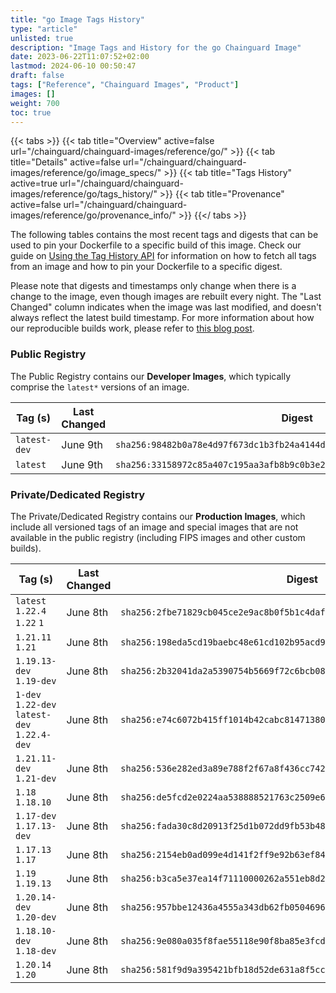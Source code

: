 ```yaml
---
title: "go Image Tags History"
type: "article"
unlisted: true
description: "Image Tags and History for the go Chainguard Image"
date: 2023-06-22T11:07:52+02:00
lastmod: 2024-06-10 00:50:47
draft: false
tags: ["Reference", "Chainguard Images", "Product"]
images: []
weight: 700
toc: true
---
```


{{< tabs >}}
{{< tab title="Overview" active=false url="/chainguard/chainguard-images/reference/go/" >}}
{{< tab title="Details" active=false url="/chainguard/chainguard-images/reference/go/image_specs/" >}}
{{< tab title="Tags History" active=true url="/chainguard/chainguard-images/reference/go/tags_history/" >}}
{{< tab title="Provenance" active=false url="/chainguard/chainguard-images/reference/go/provenance_info/" >}}
{{</ tabs >}}

The following tables contains the most recent tags and digests that can be used to pin your Dockerfile to a specific build of this image. Check our guide on [Using the Tag History API](/chainguard/chainguard-images/using-the-tag-history-api/) for information on how to fetch all tags from an image and how to pin your Dockerfile to a specific digest.

Please note that digests and timestamps only change when there is a change to the image, even though images are rebuilt every night. The "Last Changed" column indicates when the image was last modified, and doesn't always reflect the latest build timestamp. For more information about how our reproducible builds work, please refer to [this blog post](https://www.chainguard.dev/unchained/reproducing-chainguards-reproducible-image-builds).

### Public Registry
The Public Registry contains our **Developer Images**, which typically comprise the `latest*` versions of an image.

| Tag (s)       | Last Changed | Digest                                                                    |
|---------------|--------------|---------------------------------------------------------------------------|
|  `latest-dev` | June 9th     | `sha256:98482b0a78e4d97f673dc1b3fb24a4144db94352bcfc4594fc377c94023e05c8` |
|  `latest`     | June 9th     | `sha256:33158972c85a407c195aa3afb8b9c0b3e29d3c84d807bd1575271b8bd02e1d2d` |


### Private/Dedicated Registry
The Private/Dedicated Registry contains our **Production Images**, which include all versioned tags of an image and special images that are not available in the public registry (including FIPS images and other custom builds).

| Tag (s)                                       | Last Changed | Digest                                                                    |
|-----------------------------------------------|--------------|---------------------------------------------------------------------------|
|  `latest` `1.22.4` `1.22` `1`                 | June 8th     | `sha256:2fbe71829cb045ce2e9ac8b0f5b1c4daf4410d61f83247317d41922cc42a8504` |
|  `1.21.11` `1.21`                             | June 8th     | `sha256:198eda5cd19baebc48e61cd102b95acd9b571030c11949f2b6f14055c2a5064c` |
|  `1.19.13-dev` `1.19-dev`                     | June 8th     | `sha256:2b32041da2a5390754b5669f72c6bcb08543e1039f316d8c25d8e77b64f804a8` |
|  `1-dev` `1.22-dev` `latest-dev` `1.22.4-dev` | June 8th     | `sha256:e74c6072b415ff1014b42cabc814713809364a07fe69b862801c96ac3819b7a8` |
|  `1.21.11-dev` `1.21-dev`                     | June 8th     | `sha256:536e282ed3a89e788f2f67a8f436cc742ae7280a2244b8151b1abcf9b206e9a5` |
|  `1.18` `1.18.10`                             | June 8th     | `sha256:de5fcd2e0224aa538888521763c2509e66835e2d82d0b0b56c4e0478f51c768f` |
|  `1.17-dev` `1.17.13-dev`                     | June 8th     | `sha256:fada30c8d20913f25d1b072dd9fb53b48db9a0d4854f652ffc7922cb97404c8d` |
|  `1.17.13` `1.17`                             | June 8th     | `sha256:2154eb0ad099e4d141f2ff9e92b63ef84acbc42d15884ef9308c937a280c7ca9` |
|  `1.19` `1.19.13`                             | June 8th     | `sha256:b3ca5e37ea14f71110000262a551eb8d23d30a840b24f479d498b28acdf56fb5` |
|  `1.20.14-dev` `1.20-dev`                     | June 8th     | `sha256:957bbe12436a4555a343db62fb05046961a3fa753ba232780817f29a01a74695` |
|  `1.18.10-dev` `1.18-dev`                     | June 8th     | `sha256:9e080a035f8fae55118e90f8ba85e3fcd38adaf1750651f2435eabb12d220942` |
|  `1.20.14` `1.20`                             | June 8th     | `sha256:581f9d9a395421bfb18d52de631a8f5cc9c8b3f42bca5601b1d96fafa9182b44` |

